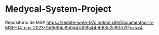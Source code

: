 # Medycal-System-Project
Repositorio de MSP https://sedate-wren-97c.notion.site/Documentaci-n-MSP-04-nov-2023-1b056f4c850d47d09544eb63e2e907d3?pvs=4
